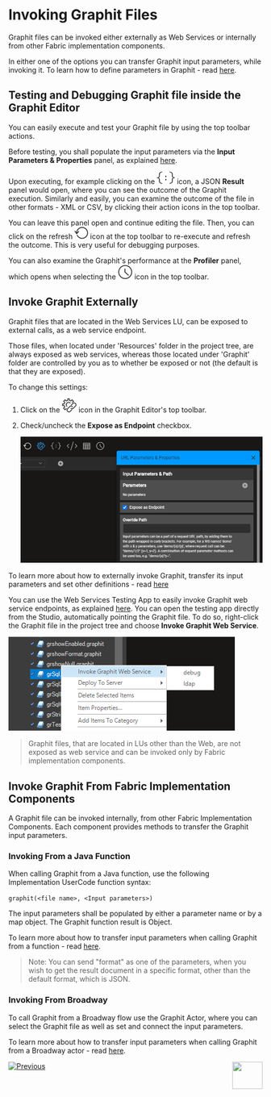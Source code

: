 # Invoking Graphit Files
Graphit files can be invoked either externally as Web Services or internally from other Fabric implementation components. 

In either one of the options you can transfer Graphit input parameters, while invoking it. To learn how to define parameters in Graphit - read [here](06_using_graphit_files_with_parameters.md).



## Testing and Debugging Graphit file inside the Graphit Editor

You can easily execute and test your Graphit file by using the top toolbar actions.

Before testing, you shall populate the input parameters via the **Input Parameters & Properties** panel, as explained [here](06_using_graphit_files_with_parameters.md). 

Upon executing, for example clicking on the <img src="images/show-output-json-icon.png"></img> icon, a JSON **Result** panel would open, where you can see the outcome of the Graphit execution. Similarly and easily, you can examine the outcome of the file in other formats - XML or CSV, by clicking their action icons in the top toolbar.

You can leave this panel open and continue editing the file. Then, you can click on the refresh <img src="images/refraesh-icon.png"></img> icon at the top toolbar to re-execute and refresh the outcome. This is very useful for debugging purposes.



You can also examine the Graphit's performance at the **Profiler** panel, which opens when selecting the <img src="images/profiler-icon.png"></img> icon in the top toolbar.



## Invoke Graphit Externally

Graphit files that are located in the Web Services LU, can be exposed to external calls, as a web service endpoint.

Those files, when located under 'Resources' folder in the project tree, are always exposed as web services, whereas those located under 'Graphit' folder are controlled by you as to whether be exposed or not (the default is that they are exposed).

To change this settings:

1. Click on the <img src="images/url-icon.png"></img> icon in the Graphit Editor's top toolbar.

2. Check/uncheck the **Expose as Endpoint** checkbox. 

   <img src="images/ws_graphit_path.png"></img> 

To learn more about how to externally invoke Graphit, transfer its input parameters and set other definitions - read [here](/articles/15_web_services_and_graphit/05_custom_ws.md#invoking-custom-apis)

You can use the Web Services Testing App to easily invoke Graphit web service endpoints, as explained [here](/articles/15_web_services_and_graphit/11_swagger.md). <studio>You can open the testing app directly from the Studio, automatically pointing the Graphit file. To do so, right-click the Graphit file in the project tree and choose **Invoke Graphit Web Service**.

![](images/47_invoking_graphit_files.png)



</studio>



> Graphit files, that are located in LUs other than the Web, are not exposed as web service and can be invoked only by Fabric implementation components.



## Invoke Graphit From Fabric Implementation Components

A Graphit file can be invoked internally, from other Fabric Implementation Components. Each component provides methods to transfer the Graphit input parameters.

### Invoking From a Java Function

When calling Graphit from a Java function, use the following Implementation UserCode function syntax:

`graphit(<file name>, <Input parameters>)`

The input parameters shall be populated by either a parameter name or by a map object. The Graphit function result is Object.

To learn more about how to transfer input parameters when calling Graphit from a function - read [here](06_using_graphit_files_with_parameters.md#invoking-from-a-java-function).

>  Note: You can send "format" as one of the parameters, when you wish to get the result document in a specific format, other than the default format, which is JSON.

### Invoking From Broadway

To call Graphit from a Broadway flow use the Graphit Actor, where you can select the Graphit file as well as set and connect the input parameters.

To learn more about how to transfer input parameters when calling Graphit from a Broadway actor - read [here](06_using_graphit_files_with_parameters.md#invoking-from-broadway).



[![Previous](/articles/images/Previous.png)](/articles/15_web_services_and_graphit/17_Graphit/04_graphit_node_properties.md)[<img align="right" width="60" height="54" src="/articles/images/Next.png">](/articles/15_web_services_and_graphit/17_Graphit/06_using_graphit_files_with_parameters.md)

